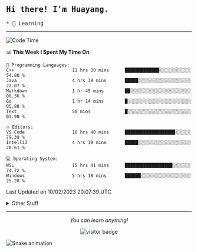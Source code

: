 <h2>
    <samp>Hi there! I'm Huayang.</samp>
</h2>
<p>
    <samp>
        * 🧐 Learning
    </samp>
</p>



<hr>


<!--START_SECTION:waka-->
![Code Time](http://img.shields.io/badge/Code%20Time-420%20hrs%2053%20mins-blue)

📊 **This Week I Spent My Time On** 

```text
💬 Programming Languages: 
C++                      11 hrs 30 mins      █████████████░░░░░░░░░░░░   54.80 % 
Java                     4 hrs 38 mins       █████░░░░░░░░░░░░░░░░░░░░   22.07 % 
Markdown                 1 hr 45 mins        ██░░░░░░░░░░░░░░░░░░░░░░░   08.36 % 
Go                       1 hr 14 mins        █░░░░░░░░░░░░░░░░░░░░░░░░   05.88 % 
Text                     50 mins             █░░░░░░░░░░░░░░░░░░░░░░░░   03.98 % 

🔥 Editors: 
VS Code                  16 hrs 40 mins      ███████████████████░░░░░░   79.39 % 
IntelliJ                 4 hrs 19 mins       █████░░░░░░░░░░░░░░░░░░░░   20.61 % 

💻 Operating System: 
WSL                      15 hrs 41 mins      ██████████████████░░░░░░░   74.72 % 
Windows                  5 hrs 18 mins       ██████░░░░░░░░░░░░░░░░░░░   25.28 % 

```


 Last Updated on 10/02/2023 20:07:39 UTC
<!--END_SECTION:waka-->


<details>
  <summary>Other Stuff</summary>
  <br />
<!--   
  <p align="left">
    <img height="180em" src="https://github-readme-streak-stats.herokuapp.com/?user=GuillaumeFalourd" />
    
  </p> -->

  * 🏆 Some GitHub statistical reports:
  
  <img width="100%" src="https://github-profile-trophy.vercel.app/?username=xmchxup&column=7">
  <p align="left">  
    <img height="180em" src="https://github-readme-stats.vercel.app/api?username=xmchxup&hide_border=true&show_icons=true&include_all_commits=true&bg_color=0,EC6C6C,FFD479,FFFC79,73FA79&theme=graywhite&locale=en" />
    <img height="180em" src="https://github-readme-stats.vercel.app/api/top-langs/?username=xmchxup&hide=css,scss,html&langs_count=8&hide_border=true&layout=compact&bg_color=0,73FA79,73FDFF,D783FF&theme=graywhite&locale=en" />
  </p>
  
  <img width="100%" src="https://github-profile-summary-cards.vercel.app/api/cards/profile-details?username=xmchxup&theme=github" />
 
</a>
</details>
<hr>
<p align="center">
    <i>You can learn anything!</i>
    <p align="center">
        <img src="https://visitor-badge.laobi.icu/badge?page_id=xmchxup" alt="visitor badge"/>       
    </p>
</p>

![Snake animation](https://github.com/XmchxUp/XmchxUp/blob/output/github-contribution-grid-snake.gif)


